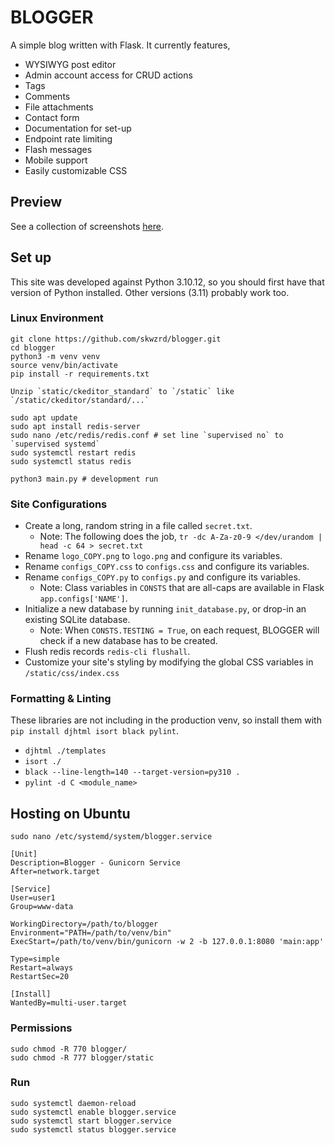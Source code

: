 # BLOGGER

A simple blog written with Flask. It currently features,

- WYSIWYG post editor
- Admin account access for CRUD actions
- Tags
- Comments
- File attachments
- Contact form
- Documentation for set-up
- Endpoint rate limiting
- Flash messages
- Mobile support
- Easily customizable CSS


## Preview

See a collection of screenshots [here](resources/README.md).


## Set up

This site was developed against Python 3.10.12, so you should first have that version of Python installed. Other versions (3.11) probably work too.


### Linux Environment
```
git clone https://github.com/skwzrd/blogger.git
cd blogger
python3 -m venv venv
source venv/bin/activate
pip install -r requirements.txt

Unzip `static/ckeditor_standard` to `/static` like `/static/ckeditor/standard/...`

sudo apt update
sudo apt install redis-server
sudo nano /etc/redis/redis.conf # set line `supervised no` to `supervised systemd`
sudo systemctl restart redis
sudo systemctl status redis

python3 main.py # development run
```


### Site Configurations

- Create a long, random string in a file called `secret.txt`.
    - Note: The following does the job, `tr -dc A-Za-z0-9 </dev/urandom | head -c 64 > secret.txt`
- Rename `logo_COPY.png` to `logo.png` and configure its variables.
- Rename `configs_COPY.css` to `configs.css` and configure its variables.
- Rename `configs_COPY.py` to `configs.py` and configure its variables.
    - Note: Class variables in `CONSTS` that are all-caps are available in Flask `app.configs['NAME']`.
- Initialize a new database by running `init_database.py`, or drop-in an existing SQLite database.
    - Note: When `CONSTS.TESTING = True`, on each request, BLOGGER will check if a new database has to be created.
- Flush redis records `redis-cli flushall`.
- Customize your site's styling by modifying the global CSS variables in `/static/css/index.css`


### Formatting & Linting

These libraries are not including in the production venv, so install them with `pip install djhtml isort black pylint`.

- `djhtml ./templates`
- `isort ./`
- `black --line-length=140 --target-version=py310 .`
- `pylint -d C <module_name>`


## Hosting on Ubuntu

`sudo nano /etc/systemd/system/blogger.service`

```service
[Unit]
Description=Blogger - Gunicorn Service
After=network.target

[Service]
User=user1
Group=www-data

WorkingDirectory=/path/to/blogger
Environment="PATH=/path/to/venv/bin"
ExecStart=/path/to/venv/bin/gunicorn -w 2 -b 127.0.0.1:8080 'main:app'

Type=simple
Restart=always
RestartSec=20

[Install]
WantedBy=multi-user.target
```

### Permissions
```
sudo chmod -R 770 blogger/
sudo chmod -R 777 blogger/static
```

### Run

```
sudo systemctl daemon-reload
sudo systemctl enable blogger.service
sudo systemctl start blogger.service
sudo systemctl status blogger.service
```

